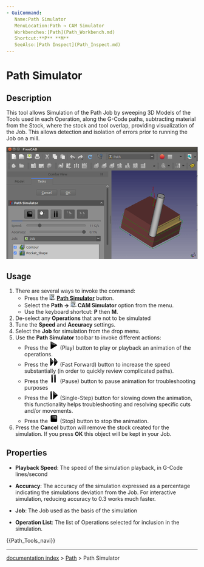 ```yaml
---
- GuiCommand:
   Name:Path Simulator
   MenuLocation:Path → CAM Simulator
   Workbenches:[Path](Path_Workbench.md)
   Shortcut:**P** **M**
   SeeAlso:[Path Inspect](Path_Inspect.md)
---
```


# Path Simulator

## Description

This tool allows Simulation of the Path Job by sweeping 3D Models of the Tools used in each Operation, along the G-Code paths, subtracting material from the Stock, where the stock and tool overlap, providing visualization of the Job. This allows detection and isolation of errors prior to running the Job on a mill.

 ![](images/Path-Simulation.gif ) 

## Usage

1.  There are several ways to invoke the command:
    -   Press the **<img src="images/Path_Simulator.svg" width=16px> [Path Simulator](Path_Simulator.md)** button.
    -   Select the **Path → <img src="images/Path_Simulator.svg" width=16px> CAM Simulator** option from the menu.
    -   Use the keyboard shortcut: **P** then **M**.
2.  De-select any **Operations** that are not to be simulated
3.  Tune the **Speed** and **Accuracy** settings.
4.  Select the **Job** for simulation from the drop menu.
5.  Use the **Path Simulator** toolbar to invoke different actions:
    -   Press the <img alt="" src=images/Path_BPlay.svg  style="width:24px;"> (Play) button to play or playback an animation of the operations.
    -   Press the <img alt="" src=images/Path_BFastForward.svg  style="width:24px;"> (Fast Forward) button to increase the speed substantially (in order to quickly review complicated paths).
    -   Press the <img alt="" src=images/Path_BPause.svg  style="width:24px;"> (Pause) button to pause animation for troubleshooting purposes
    -   Press the <img alt="" src=images/Path_BStep.svg  style="width:24px;"> (Single-Step) button for slowing down the animation, this functionality helps troubleshooting and resolving specific cuts and/or movements.
    -   Press the <img alt="" src=images/Path_BStop.svg  style="width:24px;"> (Stop) button to stop the animation.
6.  Press the **Cancel** button will remove the stock created for the simulation. If you press **OK** this object will be kept in your Job.

## Properties

-    **Playback Speed**: The speed of the simulation playback, in G-Code lines/second

-    **Accuracy**: The accuracy of the simulation expressed as a percentage indicating the simulations deviation from the Job. For interactive simulation, reducing accuracy to 0.3 works much faster.

-    **Job**: The Job used as the basis of the simulation

-    **Operation List**: The list of Operations selected for inclusion in the simulation.




 {{Path_Tools_navi}}

---
[documentation index](../README.md) > [Path](Path_Workbench.md) > Path Simulator
